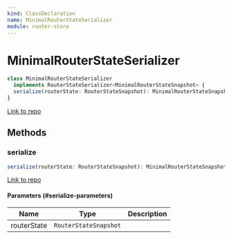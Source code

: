 ```yaml
---
kind: ClassDeclaration
name: MinimalRouterStateSerializer
module: router-store
---
```


# MinimalRouterStateSerializer

```ts
class MinimalRouterStateSerializer
  implements RouterStateSerializer<MinimalRouterStateSnapshot> {
  serialize(routerState: RouterStateSnapshot): MinimalRouterStateSnapshot;
}
```

[Link to repo](https://github.com/ngrx/platform/blob/master/modules/router-store/src/serializers/minimal_serializer.ts#L21-L53)

## Methods

### serialize

```ts
serialize(routerState: RouterStateSnapshot): MinimalRouterStateSnapshot;
```

[Link to repo](https://github.com/ngrx/platform/blob/master/modules/router-store/src/serializers/minimal_serializer.ts#L23-L28)

#### Parameters (#serialize-parameters)

| Name        | Type                  | Description |
| ----------- | --------------------- | ----------- |
| routerState | `RouterStateSnapshot` |             |

